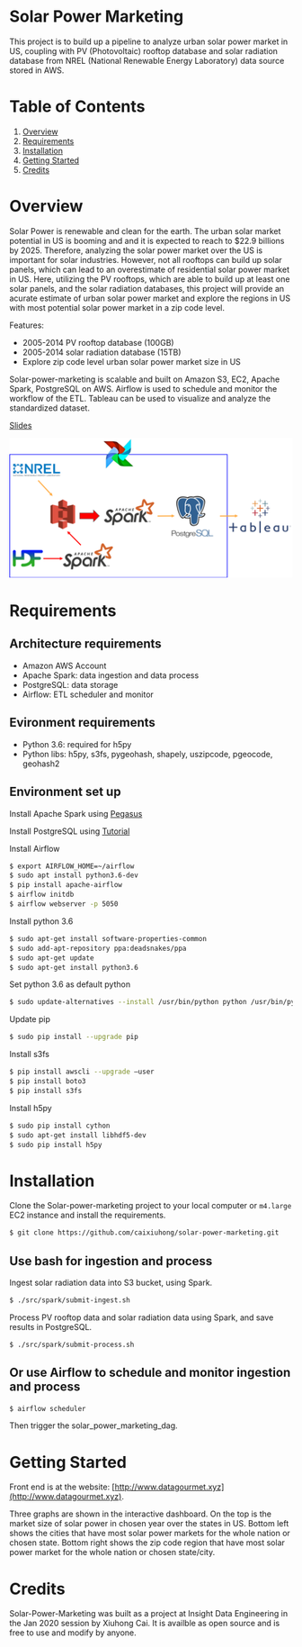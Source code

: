 # Solar Power Marketing 
This project is to build up a pipeline to analyze urban solar power market in US, coupling with PV (Photovoltaic) rooftop database and solar radiation database from NREL (National Renewable Energy Laboratory) data source stored in AWS.

# Table of Contents

1. [Overview](README.md#overview)
2. [Requirements](README.md#requirements)
3. [Installation](README.md#installation)
4. [Getting Started](README.md#getting-started)
5. [Credits](README.md#credits)

# Overview
Solar Power is renewable and clean for the earth. The urban solar market potential in US is booming and and it is expected to reach to $22.9 billions by 2025. Therefore, analyzing the solar power market over the US is important for solar industries. However, not all rooftops can build up solar panels, which can lead to an overestimate of residential solar power market in US. Here, utilizing the PV rooftops, which are able to build up at least one solar panels, and the solar radiation databases, this project will provide an acurate estimate of urban solar power market and explore the regions in US with most potential solar power market in a zip code level.

Features:
- 2005-2014 PV rooftop database (100GB)
- 2005-2014 solar radiation database (15TB)
- Explore zip code level urban solar power market size in US

Solar-power-marketing is scalable and built on Amazon S3, EC2, Apache Spark, PostgreSQL on AWS. Airflow is used to schedule and monitor the workflow of the ETL. Tableau can be used to visualize and analyze the standardized dataset.

[Slides](https://drive.google.com/open?id=1QFfqpmwcNVOsM8dnTihsSDQ28R_BQJEHRMxpEA28v6w)

![Pipeline](demo/pipeline.png)

# Requirements
## Architecture requirements
* Amazon AWS Account
* Apache Spark: data ingestion and data process
* PostgreSQL: data storage
* Airflow: ETL scheduler and monitor
## Evironment requirements
* Python 3.6: required for h5py
* Python libs: h5py, s3fs, pygeohash, shapely, uszipcode, pgeocode, geohash2

## Environment set up
Install Apache Spark using [Pegasus](https://github.com/InsightDataScience/pegasus)

Install PostgreSQL using [Tutorial](https://blog.insightdatascience.com/simply-install-postgresql-58c1e4ebf252)

Install Airflow

```bash
$ export AIRFLOW_HOME=~/airflow
$ sudo apt install python3.6-dev
$ pip install apache-airflow
$ airflow initdb
$ airflow webserver -p 5050
```

Install python 3.6 

```bash
$ sudo apt-get install software-properties-common
$ sudo add-apt-repository ppa:deadsnakes/ppa 
$ sudo apt-get update
$ sudo apt-get install python3.6
```

Set python 3.6 as default python

```bash
$ sudo update-alternatives --install /usr/bin/python python /usr/bin/python3.6 1
```

Update pip

```bash
$ sudo pip install --upgrade pip
```

Install s3fs

```bash
$ pip install awscli --upgrade –user
$ pip install boto3
$ pip install s3fs
```

Install h5py

```bash
$ sudo pip install cython
$ sudo apt-get install libhdf5-dev
$ sudo pip install h5py
```

# Installation
Clone the Solar-power-marketing project to your local computer or `m4.large` EC2 instance and install the requirements.

```bash
$ git clone https://github.com/caixiuhong/solar-power-marketing.git
```

## Use bash for ingestion and process
Ingest solar radiation data into S3 bucket, using Spark.

```bash
$ ./src/spark/submit-ingest.sh
```

Process PV rooftop data and solar radiation data using Spark, and save results in PostgreSQL.

```bash
$ ./src/spark/submit-process.sh
```

## Or use Airflow to schedule and monitor ingestion and process 
```bash
$ airflow scheduler
```
Then trigger the solar_power_marketing_dag.

# Getting Started

Front end is at the website: [http://www.datagourmet.xyz](http://www.datagourmet.xyz). 

Three graphs are shown in the interactive dashboard. On the top is the market size of solar power in chosen year over the states in US. Bottom left shows the cities that have most solar power markets for the whole nation or chosen state. Bottom right shows the zip code region that have most solar power market for the whole nation or chosen state/city. 

# Credits

Solar-Power-Marketing was built as a project at Insight Data Engineering in the Jan 2020 session by Xiuhong Cai. It is availble as open source and is free to use and modify by anyone.
